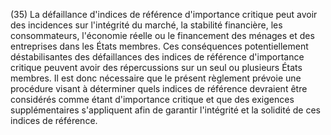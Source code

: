 (35) La défaillance d'indices de référence d'importance critique peut avoir des incidences sur l'intégrité du marché, la stabilité financière, les consommateurs, l'économie réelle ou le financement des ménages et des entreprises dans les États membres. Ces conséquences potentiellement déstabilisantes des défaillances des indices de référence d'importance critique peuvent avoir des répercussions sur un seul ou plusieurs États membres. Il est donc nécessaire que le présent règlement prévoie une procédure visant à déterminer quels indices de référence devraient être considérés comme étant d'importance critique et que des exigences supplémentaires s'appliquent afin de garantir l'intégrité et la solidité de ces indices de référence.